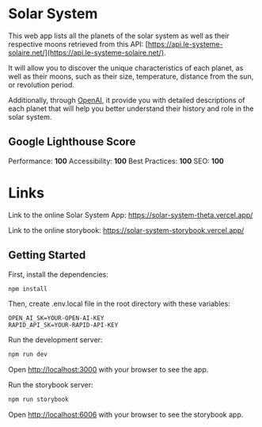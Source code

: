# Solar System

This web app lists all the planets of the solar system as well as their respective moons retrieved from this API: [https://api.le-systeme-solaire.net/](https://api.le-systeme-solaire.net/).

It will allow you to discover the unique characteristics of each planet, as well as their moons, such as their size, temperature, distance from the sun, or revolution period. 

Additionally, through [OpenAI](https://openai.com/), it provide you with detailed descriptions of each planet that will help you better understand their history and role in the solar system.

## Google Lighthouse Score

Performance: **100**
Accessibility: **100**
Best Practices: **100**
SEO: **100**

# Links

Link to the online  Solar System App:
https://solar-system-theta.vercel.app/

Link to the online storybook:
https://solar-system-storybook.vercel.app/

## Getting Started

First, install the dependencies:
```bash
npm install
```

Then, create .env.local file in the root directory with these variables:

```
OPEN_AI_SK=YOUR-OPEN-AI-KEY
RAPID_API_SK=YOUR-RAPID-API-KEY
```

Run the development server:

```bash
npm run dev
```

Open [http://localhost:3000](http://localhost:3000) with your browser to see the app.

Run the storybook server:

```bash
npm run storybook
```

Open [http://localhost:6006](http://localhost:6006) with your browser to see the storybook app.